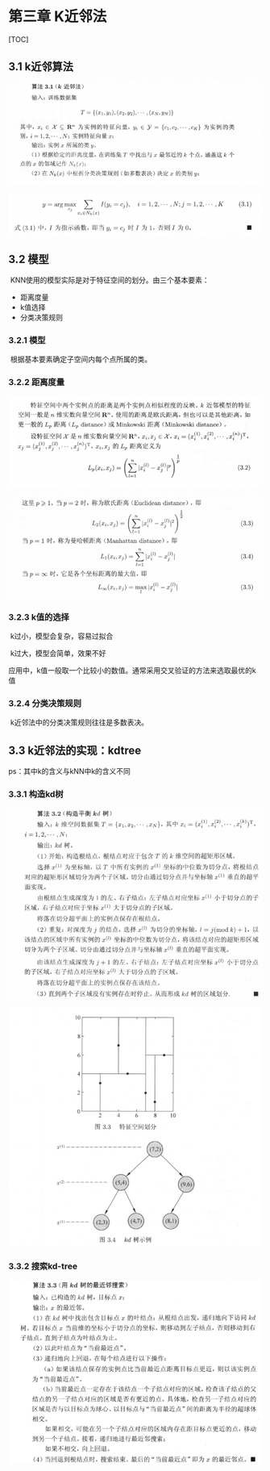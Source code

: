 # 第三章 K近邻法

[TOC]

## 3.1 k近邻算法

![image-20200306145722384](img\image-20200306145722384.png)

![image-20200306145823589](img\image-20200306145823589.png)

## 3.2 模型

​		KNN使用的模型实际是对于特征空间的划分。由三个基本要素：

- 距离度量
- k值选择
- 分类决策规则

### 3.2.1 模型

​		根据基本要素确定子空间内每个点所属的类。

### 3.2.2 距离度量

![image-20200306150730063](img\image-20200306150730063.png)

![image-20200306150842896](img\image-20200306150842896.png)

### 3.2.3 k值的选择

​		k过小，模型会复杂，容易过拟合

​		k过大，模型会简单，效果不好

​		应用中，k值一般取一个比较小的数值。通常采用交叉验证的方法来选取最优的k值

### 3.2.4 分类决策规则

​		k近邻法中的分类决策规则往往是多数表决。

## 3.3 k近邻法的实现：kdtree

ps：其中k的含义与kNN中k的含义不同

### 3.3.1 构造kd树

![image-20200306152802335](img\image-20200306152802335.png)

![image-20200306152941936](img\image-20200306152941936.png)

### 3.3.2 搜索kd-tree

![image-20200306153845541](img\image-20200306153845541.png)